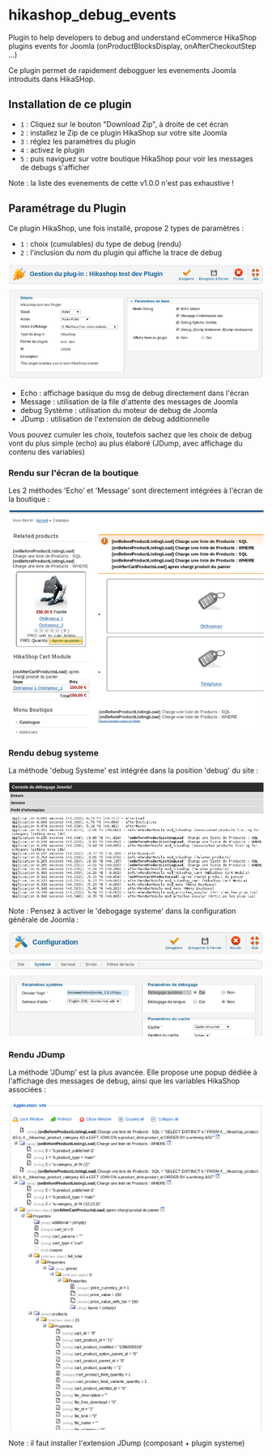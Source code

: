 hikashop_debug_events
=====================

Plugin to help developers to debug and understand eCommerce HikaShop plugins events for Joomla (onProductBlocksDisplay, onAfterCheckoutStep ...)

Ce plugin permet de rapidement debogguer les evenements Joomla introduits dans HikaSHop.


## Installation de ce plugin

- `1` : Cliquez sur le bouton "Download Zip", à droite de cet écran
- `2` : installez le Zip de ce plugin HikaShop sur votre site Joomla
- `3` : réglez les paramètres du plugin
- `4` : activez le plugin
- `5` : puis naviguez sur votre boutique HikaShop pour voir les messages de debugs s'afficher

Note : la liste des evenements de cette v1.0.0 n'est pas exhaustive !


## Paramétrage du Plugin

Ce plugin HikaShop, une fois installé, propose 2 types de paramètres :
- `1` : choix (cumulables) du type de debug (rendu)
- `2` : l'inclusion du nom du plugin qui affiche la trace de debug

![alt text](/docs/captures/debug0.png "Paramétrage du Plugin HikaShop")

- Echo : affichage basique du msg de debug directement dans l'écran
- Message : utilisation de la file d'attente des messages de Joomla
- debug Système : utilisation du moteur de debug de Joomla
- JDump : utilisation de l'extension de debug additionnelle

Vous pouvez cumuler les choix, toutefois sachez que les choix de debug vont du plus simple (echo) au plus élaboré (JDump, avec affichage du contenu des variables)


### Rendu sur l'écran de la boutique
Les 2 méthodes 'Echo' et 'Message' sont directement intégrées à l'écran de la boutique :

![alt text](/docs/captures/debug1.png "Rendu avec debug simple")


### Rendu debug systeme
La méthode 'debug Systeme' est intégrée dans la position 'debug' du site :

![alt text](/docs/captures/debug2.png "Rendu avec debug systeme")


Note : Pensez à activer le 'debogage systeme' dans la configuration générale de Joomla :

![alt text](/docs/captures/debug2b.png "configuration du debug systeme")


### Rendu JDump
La méthode 'JDump' est la plus avancée. Elle propose une popup dédiée à l'affichage des messages de debug, ainsi que les variables HikaShop associées :

![alt text](/docs/captures/debug3.png "Rendu avec JDump")


Note : il faut installer l'extension JDump (composant + plugin systeme)
